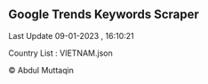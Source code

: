 

## Google Trends Keywords Scraper 
 
Last Update 09-01-2023 , 16:10:21

Country List :
VIETNAM.json



© Abdul Muttaqin 
